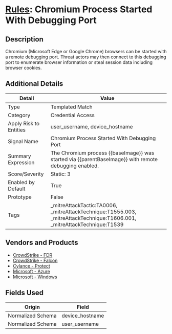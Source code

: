 # [Rules](README.md): Chromium Process Started With Debugging Port

## Description
Chromium (Microsoft Edge or Google Chrome) browsers can be started with a remote debugging port. Threat actors may then connect to this debugging port to enumerate browser information or steal session data including browser cookies.

## Additional Details
|Detail|Value|
|----|----|
|Type|Templated Match|
|Category|Credential Access|
|Apply Risk to Entities|user_username, device_hostname|
|Signal Name|Chromium Process Started With Debugging Port|
|Summary Expression|The Chromium process {{baseImage}} was started via {{parentBaseImage}} with remote debugging enabled.|
|Score/Severity|Static: 3|
|Enabled by Default|True|
|Prototype|False|
|Tags|_mitreAttackTactic:TA0006, _mitreAttackTechnique:T1555.003, _mitreAttackTechnique:T1606.001, _mitreAttackTechnique:T1539|
## Vendors and Products
- [CrowdStrike - FDR](../products/569a3a44-c29f-492e-bcf4-5dc04e2ab0f3.md)
- [CrowdStrike - Falcon](../products/840c72e0-4e47-41e7-9b93-31f55d12f07d.md)
- [Cylance - Protect](../products/60829f4a-7acb-47d1-ad23-8424fcf83dcb.md)
- [Microsoft - Azure](../products/a1225af5-e778-4068-a9a2-47da93d1ff24.md)
- [Microsoft - Windows](../products/1ff7546c-cb36-4a24-87f7-89d2cecc5761.md)


## Fields Used

|Origin|Field|
|----|----|
|Normalized Schema|device_hostname|
|Normalized Schema|user_username|


